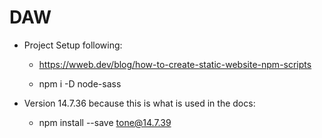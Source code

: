 # DAW

* Project Setup following:
    * https://wweb.dev/blog/how-to-create-static-website-npm-scripts

    * npm i -D node-sass

* Version 14.7.36 because this is what is used in the docs:
    * npm install --save tone@14.7.39

<script src="./js/main.js"></script>